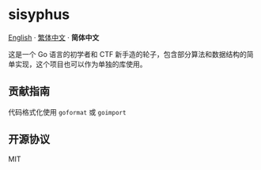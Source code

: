 # sisyphus

[English](./README.md) · [繁体中文](./README.zh-Hant.md) · **简体中文**

这是一个 Go 语言的初学者和 CTF 新手造的轮子，包含部分算法和数据结构的简单实现，这个项目也可以作为单独的库使用。

## 贡献指南

代码格式化使用 `goformat` 或 `goimport`

## 开源协议

MIT